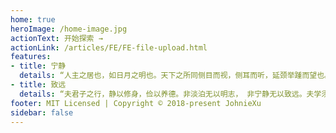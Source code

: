 ```yaml
---
home: true
heroImage: /home-image.jpg
actionText: 开始探索 →
actionLink: /articles/FE/FE-file-upload.html
features:
- title: 宁静
  details: “人主之居也，如日月之明也。天下之所同侧目而视，侧耳而听，延颈举踵而望也。是故非澹泊无以明志，非宁静无以致远，非宽大无以兼覆，非慈厚无以怀众，非平正无以制断。”
- title: 致远
  details: “夫君子之行，静以修身，俭以养德。非淡泊无以明志， 非宁静无以致远。夫学须静也，才须学也，非学无以广才，非 志无以成学，淫漫则不能励精，险躁则不能冶性，年与时驰， 意与日去，遂成枯落，多不接世，悲守穷庐，将复何及！”
footer: MIT Licensed | Copyright © 2018-present JohnieXu
sidebar: false
---
```


<!-- <img :src="$withBase('/home-image.jpg')" alt="做我的猫~~"> -->
<!-- ![做我的猫~~](http://img.zcool.cn/community/0125c9562eee4032f8755701f44250.jpg@1280w_1l_2o_100sh.jpg) -->